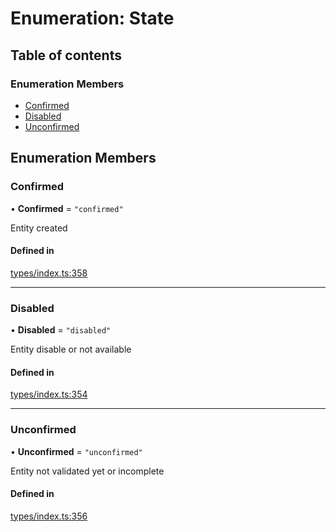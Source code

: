 # Enumeration: State

## Table of contents

### Enumeration Members

- [Confirmed](State.md#confirmed)
- [Disabled](State.md#disabled)
- [Unconfirmed](State.md#unconfirmed)

## Enumeration Members

### Confirmed

• **Confirmed** = ``"confirmed"``

Entity created

#### Defined in

[types/index.ts:358](https://github.com/nevermined-io/react-components/blob/baaf4c1/catalog/src/types/index.ts#L358)

___

### Disabled

• **Disabled** = ``"disabled"``

Entity disable or not available

#### Defined in

[types/index.ts:354](https://github.com/nevermined-io/react-components/blob/baaf4c1/catalog/src/types/index.ts#L354)

___

### Unconfirmed

• **Unconfirmed** = ``"unconfirmed"``

Entity not validated yet or incomplete

#### Defined in

[types/index.ts:356](https://github.com/nevermined-io/react-components/blob/baaf4c1/catalog/src/types/index.ts#L356)
